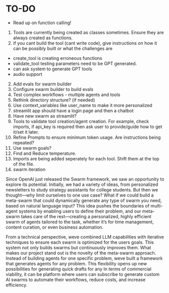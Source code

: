 # TO-DO
- Read up on function calling!
1. Tools are currently being created as classes sometimes. Ensure they are always created as functions.
15. if you cant build the tool (cant write code), give instructions on how it can be possibly built or what the challenges are


- create_tool is creating erroneous functions
- validate_tool testing parameters need to be GPT generated.
- can ask system to generate GPT tools
- audio support

2. Add evals for swarm builder
3. Configure swarm builder to build evals
4. Test complex workflows - multiple agents and tools
5. Rethink directory structure? (if needed)
6. Use context_variables like user_name to make it more personalized
7. streamlit app should have a login page and then a chatbot
8. Have new swarm as streamlit?
9. Tools to validate tool creation/agent creation. For example, check imports, if api_key is required then ask user to provide/guide how to get it/set it later.
10. Refine Prompts to ensure minimum token usage. Are instructions being repeated?
11. Use swarm goals?
12. Find and Reduce temperature.
13. Imports are being added seperately for each tool. Shift them at the top of the file.
14. swarm iteration


Since OpenAI just released the Swarm framework, we saw an opportunity to explore its potential. Initially, we had a variety of ideas, from personalized newsletters to study strategy assistants for college students. But then we thought—why limit ourselves to one use case? What if we could build a meta-swarm that could dynamically generate any type of swarm you need, based on natural language input? This idea pushes the boundaries of multi-agent systems by enabling users to define their problem, and our meta-swarm takes care of the rest—creating a personalized, highly efficient swarm of agents tailored to the task, whether it’s for time management, content curation, or even business automation.

From a technical perspective, weve combined LLM capabilities with iterative techniques to ensure each swarm is optimized for the users goals. This system not only builds swarms but continuously improves them.
What makes our project stand out is the novelty of the meta-swarm approach. Instead of building agents for one specific problem, weve built a framework that generates agents for any problem. This flexibility opens up new possibilities for generating quick drafts for any 
In terms of commercial viability, it can be platform where users can subscribe to generate custom AI swarms to automate their workflows, reduce costs, and increase efficiency.